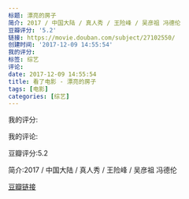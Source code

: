 ```yaml
---
标题: 漂亮的房子
简介: 2017 / 中国大陆 / 真人秀 / 王险峰 / 吴彦祖 冯德伦
豆瓣评分: '5.2'
链接: https://movie.douban.com/subject/27102550/
创建时间: '2017-12-09 14:55:54'
我的评分:
标签: 综艺
评论:
date: 2017-12-09 14:55:54
title: 看了电影 - 漂亮的房子
tags: [电影]
categories: [综艺]
---
```


我的评分:

我的评论:

豆瓣评分:5.2

简介:2017 / 中国大陆 / 真人秀 / 王险峰 / 吴彦祖 冯德伦

[豆瓣链接](https://movie.douban.com/subject/27102550/)

